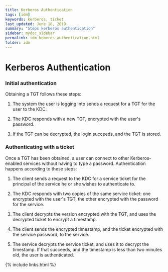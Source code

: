 ```yaml
---
title: Kerberos Authentication
tags: [idm]
keywords: kerberos, ticket
last_updated: June 18, 2019
summary: "Steps kerberos authentication"
sidebar: mydoc_sidebar
permalink: idm_keberos_authentication.html
folder: idm
---
```


Kerberos Authentication
======

### Initial authentication

Obtaining a TGT follows these steps:

1. The system the user is logging into sends a request for a TGT for the user to the KDC.

2. The KDC responds with a new TGT, encrypted with the user's password.

3.  If the TGT can be decrypted, the login succeeds, and the TGT is stored.

### Authenticating with a ticket
Once a TGT has been obtained, a user can connect to other Kerberos-enabled services without having to type a password. Authentication happens according to these steps:

1. The client sends a request to the KDC for a service ticket for the principal of the service he or she wishes to authenticate to.

2. The KDC responds with two copies of the same service ticket: one encrypted with the user's TGT, the other encrypted with the password for the service.

3. The client decrypts the version encrypted with the TGT, and uses the decrypted ticket to encrypt a timestamp.

4. The client sends the encrypted timestamp, and the ticket encrypted with the service password, to the service.

5. The service decrypts the service ticket, and uses it to decrypt the timestamp. If that succeeds, and the timestamp is less than two minutes old, the user is authenticated.

{% include links.html %}
